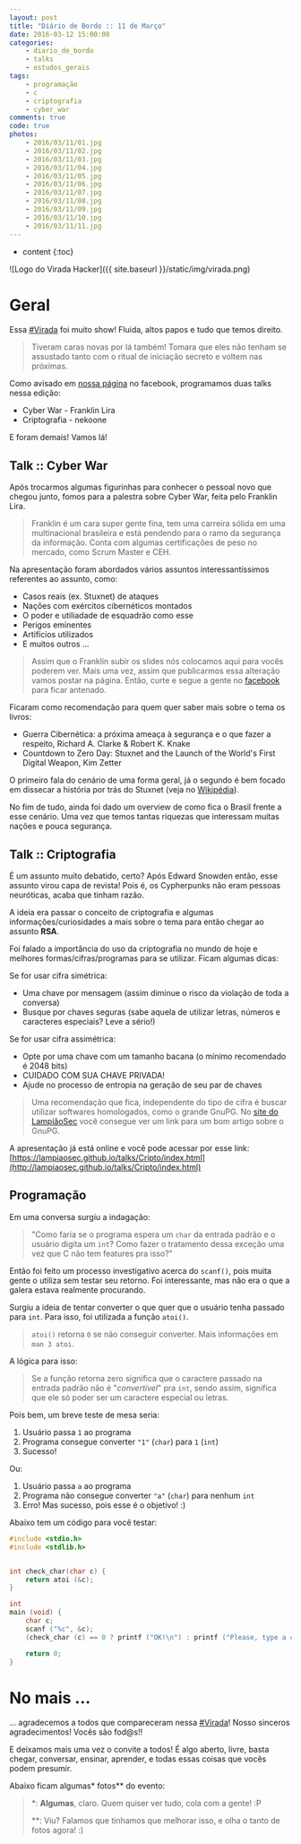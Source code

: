 ```yaml
---
layout: post
title: "Diário de Bordo :: 11 de Março"
date: 2016-03-12 15:00:00
categories: 
    - diario_de_bordo
    - talks
    - estudos_gerais
tags:
    - programação
    - c
    - criptografia
    - cyber_war
comments: true
code: true
photos:
    - 2016/03/11/01.jpg
    - 2016/03/11/02.jpg
    - 2016/03/11/03.jpg
    - 2016/03/11/04.jpg
    - 2016/03/11/05.jpg
    - 2016/03/11/06.jpg
    - 2016/03/11/07.jpg
    - 2016/03/11/08.jpg
    - 2016/03/11/09.jpg
    - 2016/03/11/10.jpg
    - 2016/03/11/11.jpg
---
```


* content
{:toc}

![Logo do Virada Hacker]({{ site.baseurl }}/static/img/virada.png)

# Geral

Essa [#Virada] foi muito show! Fluida, altos papos e tudo que temos direito. 

> Tiveram caras novas por lá também! Tomara que eles não tenham se assustado tanto com o ritual de iniciação secreto e voltem nas próximas.

Como avisado em [nossa página][lampiaofacebook] no facebook, programamos duas talks nessa edição:

* Cyber War - Franklin Lira
* Criptografia - nekoone

E foram demais! Vamos lá!

## Talk :: Cyber War

Após trocarmos algumas figurinhas para conhecer o pessoal novo que chegou junto, fomos para a palestra sobre Cyber War, feita pelo Franklin Lira.

> Franklin é um cara super gente fina, tem uma carreira sólida em uma multinacional brasileira e está pendendo para o ramo da segurança da informação. Conta com algumas certificações de peso no mercado, como Scrum Master e CEH.

Na apresentação foram abordados vários assuntos interessantíssimos referentes ao assunto, como:

* Casos reais (ex. Stuxnet) de ataques
* Nações com exércitos cibernéticos montados
* O poder e utiliadade de esquadrão como esse
* Perigos eminentes
* Artifícios utilizados
* E muitos outros ...

> Assim que o Franklin subir os slides nós colocamos aqui para vocês poderem ver. Mais uma vez, assim que publicarmos essa alteração vamos postar na página. Então, curte e segue a gente no [facebook][lampiaofacebook] para ficar antenado.

Ficaram como recomendação para quem quer saber mais sobre o tema os livros:

* Guerra Cibernética: a próxima ameaça à segurança e o que fazer a respeito, Richard A. Clarke & Robert K. Knake
* Countdown to Zero Day: Stuxnet and the Launch of the World's First Digital Weapon, Kim Zetter

O primeiro fala do cenário de uma forma geral, já o segundo é bem focado em dissecar a história por trás do Stuxnet (veja no [Wikipédia][stuxnet]). 

No fim de tudo, ainda foi dado um overview de como fica o Brasil frente a esse cenário. Uma vez que temos tantas riquezas que interessam muitas nações e pouca segurança.

## Talk :: Criptografia

É um assunto muito debatido, certo? Após Edward Snowden então, esse assunto virou capa de revista! Pois é, os Cypherpunks não eram pessoas neuróticas, acaba que tinham razão.

A ideia era passar o conceito de criptografia e algumas informações/curiosidades a mais sobre o tema para então chegar ao assunto **RSA**.

Foi falado a importância do uso da criptografia no mundo de hoje e melhores formas/cifras/programas para se utilizar. Ficam algumas dicas:

Se for usar cifra simétrica:

* Uma chave por mensagem (assim diminue o risco da violação de toda a conversa)
* Busque por chaves seguras (sabe aquela de utilizar letras, números e caracteres especiais? Leve a sério!)

Se for usar cifra assimétrica:

* Opte por uma chave com um tamanho bacana (o mínimo recomendado é 2048 bits)
* CUIDADO COM SUA CHAVE PRIVADA!
* Ajude no processo de entropia na geração de seu par de chaves

> Uma recomendação que fica, independente do tipo de cifra é buscar utilizar softwares homologados, como o grande GnuPG. No [site do LampiãoSec][site] você consegue ver um link para um bom artigo sobre o GnuPG.

A apresentação já está online e você pode acessar por esse link: [https://lampiaosec.github.io/talks/Cripto/index.html](http://lampiaosec.github.io/talks/Cripto/index.html)

## Programação

Em uma conversa surgiu a indagação:

> "Como faria se o programa espera um `char` da entrada padrão e o usuário digita um `int`? Como fazer o tratamento dessa exceção uma vez que C não tem features pra isso?"

Então foi feito um processo investigativo acerca do `scanf()`, pois muita gente o utiliza sem testar seu retorno. Foi interessante, mas não era o que a galera estava realmente procurando.

Surgiu a ideia de tentar converter o que quer que o usuário tenha passado para `int`. Para isso, foi utilizada a função `atoi()`.

> `atoi()` retorna `0` se não conseguir converter. Mais informações em `man 3 atoi`.

A lógica para isso:

> Se a função retorna zero significa que o caractere passado na entrada padrão não é "*convertível*" pra `int`, sendo assim, significa que ele só poder ser um caractere especial ou letras.

Pois bem, um breve teste de mesa seria:

1. Usuário passa `1` ao programa
2. Programa consegue converter `"1"` (`char`) para `1` (`int`)
3. Sucesso!

Ou:

1. Usuário passa `a` ao programa
2. Programa não consegue converter `"a"` (`char`) para nenhum `int`
3. Erro! Mas sucesso, pois esse é o objetivo! :)

Abaixo tem um código para você testar:

~~~ C
#include <stdio.h>
#include <stdlib.h>


int check_char(char c) {
	return atoi (&c);
}

int 
main (void) {
	char c;
	scanf ("%c", &c);
	(check_char (c) == 0 ? printf ("OK!\n") : printf ("Please, type a char\n"));

	return 0;
}
~~~

# No mais ...

... agradecemos a todos que compareceram nessa [#Virada]! Nosso sinceros agradecimentos! Vocês são fod@s!!

E deixamos mais uma vez o convite a todos! É algo aberto, livre, basta chegar, conversar, ensinar, aprender, e todas essas coisas que vocês podem presumir.

Abaixo ficam algumas* fotos** do evento:

> *: **Algumas**, claro. Quem quiser ver tudo, cola com a gente! :P
>
> **: Viu? Falamos que tinhamos que melhorar isso, e olha o tanto de fotos agora! :)

[#virada]: https://lampiaosec.github.io/virada-hacker/
[lampiaofacebook]: https://facebook.com/lampiaosec
[stuxnet]: https://pt.wikipedia.org/wiki/Stuxnet
[site]: https://lampiaosec.github.io

